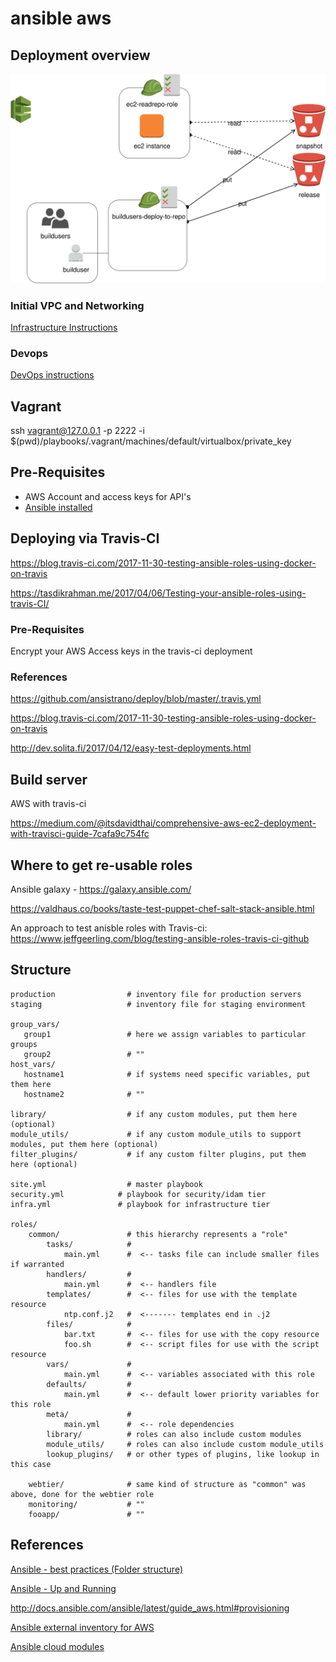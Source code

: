 # ansible aws


## Deployment overview

![Deploy diagram](devops/devops.svg)

### Initial VPC and Networking

[Infrastructure Instructions](infra/README.md)

### Devops

[DevOps instructions](devops/README.md)


## Vagrant

ssh vagrant@127.0.0.1 -p 2222 -i $(pwd)/playbooks/.vagrant/machines/default/virtualbox/private_key

## Pre-Requisites

 * AWS Account and access keys for API's
 * [Ansible installed](https://docs.ansible.com/ansible/latest/installation_guide/intro_installation.html#intro-installation-guide)

## Deploying via Travis-CI

https://blog.travis-ci.com/2017-11-30-testing-ansible-roles-using-docker-on-travis

https://tasdikrahman.me/2017/04/06/Testing-your-ansible-roles-using-travis-CI/

### Pre-Requisites

Encrypt your AWS Access keys in the travis-ci deployment

### References

https://github.com/ansistrano/deploy/blob/master/.travis.yml

https://blog.travis-ci.com/2017-11-30-testing-ansible-roles-using-docker-on-travis

http://dev.solita.fi/2017/04/12/easy-test-deployments.html


## Build server

AWS with travis-ci

https://medium.com/@itsdavidthai/comprehensive-aws-ec2-deployment-with-travisci-guide-7cafa9c754fc


## Where to get re-usable roles

Ansible galaxy - https://galaxy.ansible.com/

https://valdhaus.co/books/taste-test-puppet-chef-salt-stack-ansible.html

An approach to test anisble roles with Travis-ci:
https://www.jeffgeerling.com/blog/testing-ansible-roles-travis-ci-github

## Structure

```
production                # inventory file for production servers
staging                   # inventory file for staging environment

group_vars/
   group1                 # here we assign variables to particular groups
   group2                 # ""
host_vars/
   hostname1              # if systems need specific variables, put them here
   hostname2              # ""

library/                  # if any custom modules, put them here (optional)
module_utils/             # if any custom module_utils to support modules, put them here (optional)
filter_plugins/           # if any custom filter plugins, put them here (optional)

site.yml                  # master playbook
security.yml            # playbook for security/idam tier
infra.yml               # playbook for infrastructure tier

roles/
    common/               # this hierarchy represents a "role"
        tasks/            #
            main.yml      #  <-- tasks file can include smaller files if warranted
        handlers/         #
            main.yml      #  <-- handlers file
        templates/        #  <-- files for use with the template resource
            ntp.conf.j2   #  <------- templates end in .j2
        files/            #
            bar.txt       #  <-- files for use with the copy resource
            foo.sh        #  <-- script files for use with the script resource
        vars/             #
            main.yml      #  <-- variables associated with this role
        defaults/         #
            main.yml      #  <-- default lower priority variables for this role
        meta/             #
            main.yml      #  <-- role dependencies
        library/          # roles can also include custom modules
        module_utils/     # roles can also include custom module_utils
        lookup_plugins/   # or other types of plugins, like lookup in this case

    webtier/              # same kind of structure as "common" was above, done for the webtier role
    monitoring/           # ""
    fooapp/               # ""
  ```

## References

[Ansible - best practices (Folder structure)](https://docs.ansible.com/ansible/latest/user_guide/playbooks_best_practices.html)

[Ansible - Up and Running](https://www.safaribooksonline.com/library/view/ansible-up-and/9781491979792/)

http://docs.ansible.com/ansible/latest/guide_aws.html#provisioning

[Ansible external inventory for AWS](https://docs.ansible.com/ansible/latest/user_guide/intro_dynamic_inventory.html#example-aws-ec2-external-inventory-script)

[Ansible cloud modules](https://docs.ansible.com/ansible/latest/modules/list_of_cloud_modules.html)
